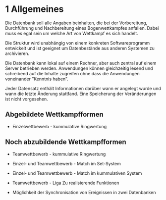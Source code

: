 # 1 Allgemeines

Die Datenbank soll alle Angaben beinhalten, die bei der Vorbereitung, Durchführung und Nachbereitung eines Bogenwettkampfes anfallen. Dabei muss es egal sein um welche Art von Wettkampf es sich handelt. 

Die Struktur wird unabhängig von einem konkreten Softwareprogramm entwickelt und ist geeignet um Datenbestände aus anderen Systemen zu archivieren. 

Die Datenbank kann lokal auf einem Rechner, aber auch zentral auf einem Server betrieben werden. Anwendungen können gleichzeitig lesend und schreibend auf die Inhalte zugreifen ohne dass die Anwendungen voneinander ”Kenntnis haben”. 

Jeder Datensatz enthält Informationen darüber wann er angelegt wurde und wann die letzte Änderung stattfand. Eine Speicherung der Veränderungen ist nicht vorgesehen. 

## Abgebildete Wettkampfformen

* Einzelwettbewerb - kummulative Ringwertung

## Noch abzubildende Wettkampfformen 

* Teamwettbewerb - kummulative Ringwertung 

* Einzel- und Teamwettbewerb - Match im Set-System 

* Einzel- und Teamwettbewerb - Match im kummulativen System 

* Teamwettbewerb - Liga Zu realisierende Funktionen 

* Möglichkeit der Synchronisation von Ereignissen in zwei Datenbanken
